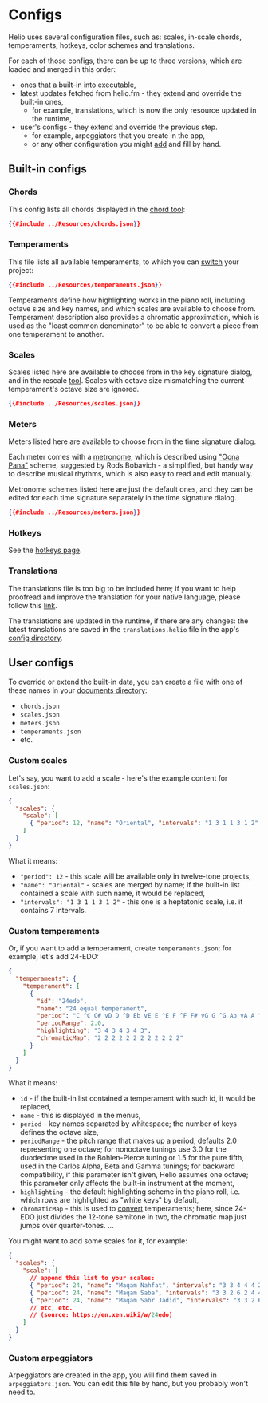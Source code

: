 # Configs

Helio uses several configuration files, such as: scales, in-scale chords, temperaments, hotkeys, color schemes and translations.

For each of those configs, there can be up to three versions, which are loaded and merged in this order: 
 * ones that a built-in into executable,
 * latest updates fetched from helio.fm - they extend and override the built-in ones,
   * for example, translations, which is now the only resource updated in the runtime,
 * user's configs - they extend and override the previous step.
   * for example, arpeggiators that you create in the app,
   * or any other configuration you might [add](#user-configs) and fill by hand.

## Built-in configs

### Chords

This config lists all chords displayed in the [chord tool](tips-and-tricks.md#chord-tool):

```json
{{#include ../Resources/chords.json}}
```

### Temperaments

This file lists all available temperaments, to which you can [switch](getting-microtonal.md#switching-temperaments) your project:

```json
{{#include ../Resources/temperaments.json}}
```

Temperaments define how highlighting works in the piano roll, including octave size and key names, and which scales are available to choose from. Temperament description also provides a chromatic approximation, which is used as the "least common denominator" to be able to convert a piece from one temperament to another.

### Scales

Scales listed here are available to choose from in the key signature dialog, and in the rescale [tool](tips-and-tricks.md#quick-rescale-tool). Scales with octave size mismatching the current temperament's octave size are ignored.

```json
{{#include ../Resources/scales.json}}
```

### Meters

Meters listed here are available to choose from in the time signature dialog.

Each meter comes with a [metronome](getting-polymetric.md#metronome), which is described using ["Oona Pana"](https://medium.com/@theBobavich/introducing-a-new-way-to-count-music-59b69158001f) scheme, suggested by Rods Bobavich - a simplified, but handy way to describe musical rhythms, which is also easy to read and edit manually.

Metronome schemes listed here are just the default ones, and they can be edited for each time signature separately in the time signature dialog.

```json
{{#include ../Resources/meters.json}}
```

### Hotkeys

See the [hotkeys page](hotkeys.md).

### Translations

The translations file is too big to be included here; if you want to help proofread and improve the translation for your native language, please follow this [link](https://helio.fm/translations).

The translations are updated in the runtime, if there are any changes: the latest translations are saved in the `translations.helio` file in the app's [config directory](index.md#the-configuration-directory).


## User configs

To override or extend the built-in data, you can create a file with one of these names in your [documents directory](index.md#the-projects-directory):

 * `chords.json`
 * `scales.json`
 * `meters.json`
 * `temperaments.json`
 * etc.

### Custom scales

Let's say, you want to add a scale - here's the example content for `scales.json`:

```json
{
  "scales": {
    "scale": [
      { "period": 12, "name": "Oriental", "intervals": "1 3 1 1 3 1 2" }
    ]
  }
}
```

What it means:
 * `"period": 12` - this scale will be available only in twelve-tone projects,
 * `"name": "Oriental"` - scales are merged by name; if the built-in list contained a scale with such name, it would be replaced,
 * `"intervals": "1 3 1 1 3 1 2"` - this one is a heptatonic scale, i.e. it contains 7 intervals.

### Custom temperaments

Or, if you want to add a temperament, create `temperaments.json`; for example, let's add 24-EDO:

```json
{
  "temperaments": {
    "temperament": [
      {
        "id": "24edo",
        "name": "24 equal temperament",
        "period": "C ^C C# vD D ^D Eb vE E ^E F ^F F# vG G ^G Ab vA A ^A Bb vB B ^B",
		"periodRange": 2.0,
        "highlighting": "3 4 3 4 3 4 3",
        "chromaticMap": "2 2 2 2 2 2 2 2 2 2 2 2"
      }
    ]
  }
}
```

What it means:
 * `id` - if the built-in list contained a temperament with such id, it would be replaced,
 * `name` - this is displayed in the menus,
 * `period` - key names separated by whitespace; the number of keys defines the octave size,
 * `periodRange` - the pitch range that makes up a period, defaults 2.0 representing one octave; for nonoctave tunings use 3.0 for the duodecime used in the Bohlen-Pierce tuning or 1.5 for the pure fifth, used in the Carlos Alpha, Beta and Gamma tunings; for backward compatibility, if this parameter isn't given, Helio assumes one octave; this parameter only affects the built-in instrument at the moment,
 * `highlighting` - the default highlighting scheme in the piano roll, i.e. which rows are highlighted as "white keys" by default,
 * `chromaticMap` - this is used to [convert](getting-microtonal.md#switching-temperaments) temperaments; here, since 24-EDO just divides the 12-tone semitone in two, the chromatic map just jumps over quarter-tones.
...

You might want to add some scales for it, for example:

```json
{
  "scales": {
    "scale": [
      // append this list to your scales:
      { "period": 24, "name": "Maqam Nahfat", "intervals": "3 3 4 4 4 2 4" },
      { "period": 24, "name": "Maqam Saba", "intervals": "3 3 2 6 2 4 4" },
      { "period": 24, "name": "Maqam Sabr Jadid", "intervals": "3 3 2 6 2 6 2" }
      // etc, etc.
      // (source: https://en.xen.wiki/w/24edo)
    ]
  }
}
```

### Custom arpeggiators

Arpeggiators are created in the app, you will find them saved in `arpeggiators.json`. You can edit this file by hand, but you probably won't need to.
